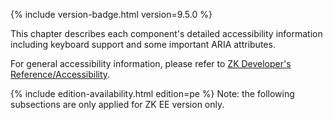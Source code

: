 

{% include version-badge.html version=9.5.0 %}

This chapter describes each component's detailed accessibility
information including keyboard support and some important ARIA
attributes.

For general accessibility information, please refer to [ZK Developer's
Reference/Accessibility](ZK_Developer's_Reference/Accessibility).

{% include edition-availability.html edition=pe %} Note: the following subsections are only applied for
ZK EE version only.




